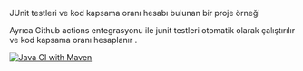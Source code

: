 JUnit testleri ve kod kapsama oranı hesabı bulunan bir proje örneği 

Ayrıca Github actions entegrasyonu ile junit testleri otomatik olarak çalıştırılır ve kod kapsama oranı hesaplanır .

[![Java CI with Maven](https://github.com/ImmaKagan/final3github_ci/actions/workflows/maven.yml/badge.svg)](https://github.com/ImmaKagan/final3github_ci/actions/workflows/maven.yml)
